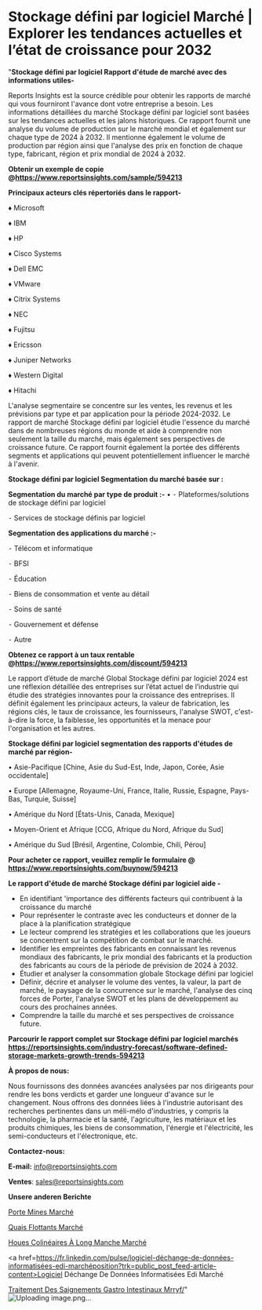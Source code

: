 # Stockage défini par logiciel Marché | Explorer les tendances actuelles et l’état de croissance pour 2032

"<strong>Stockage défini par logiciel Rapport d'étude de marché avec des informations utiles-</strong>

Reports Insights est la source crédible pour obtenir les rapports de marché qui vous fourniront l'avance dont votre entreprise a besoin. Les informations détaillées du marché Stockage défini par logiciel sont basées sur les tendances actuelles et les jalons historiques. Ce rapport fournit une analyse du volume de production sur le marché mondial et également sur chaque type de 2024 à 2032. Il mentionne également le volume de production par région ainsi que l'analyse des prix en fonction de chaque type, fabricant, région et prix mondial de 2024 à 2032.

<strong><b>Obtenir un exemple de copie @</b></strong><a href=https://www.reportsinsights.com/sample/594213><strong><b>https://www.reportsinsights.com/sample/594213</b></strong></a>

<b>Principaux acteurs clés répertoriés dans le rapport-</b>

<b> </b>♦ Microsoft

♦ IBM

♦ HP

♦ Cisco Systems

♦ Dell EMC

♦ VMware

♦ Citrix Systems

♦ NEC

♦ Fujitsu

♦ Ericsson

♦ Juniper Networks

♦ Western Digital

♦ Hitachi

L'analyse segmentaire se concentre sur les ventes, les revenus et les prévisions par type et par application pour la période 2024-2032. Le rapport de marché Stockage défini par logiciel étudie l'essence du marché dans de nombreuses régions du monde et aide à comprendre non seulement la taille du marché, mais également ses perspectives de croissance future. Ce rapport fournit également la portée des différents segments et applications qui peuvent potentiellement influencer le marché à l'avenir.

<strong>Stockage défini par logiciel Segmentation du marché basée sur :</strong>

<strong>Segmentation du marché par type de produit :-</strong>
•
⁃ Plateformes/solutions de stockage défini par logiciel

⁃ Services de stockage définis par logiciel

<strong>Segmentation des applications du marché :-</strong>

⁃ Télécom et informatique

⁃ BFSI

⁃ Éducation

⁃ Biens de consommation et vente au détail

⁃ Soins de santé

⁃ Gouvernement et défense

⁃ Autre

<strong><b>Obtenez ce rapport à un taux rentable @</b></strong><a href=https://www.reportsinsights.com/discount/594213><strong><b>https://www.reportsinsights.com/discount/594213</b></strong></a>

Le rapport d’étude de marché Global Stockage défini par logiciel 2024 est une réflexion détaillée des entreprises sur l’état actuel de l’industrie qui étudie des stratégies innovantes pour la croissance des entreprises. Il définit également les principaux acteurs, la valeur de fabrication, les régions clés, le taux de croissance, les fournisseurs, l'analyse SWOT, c'est-à-dire la force, la faiblesse, les opportunités et la menace pour l'organisation et les autres.

<strong>Stockage défini par logiciel segmentation des rapports d'études de marché par région-</strong>

• Asie-Pacifique [Chine, Asie du Sud-Est, Inde, Japon, Corée, Asie occidentale]

• Europe [Allemagne, Royaume-Uni, France, Italie, Russie, Espagne, Pays-Bas, Turquie, Suisse]

• Amérique du Nord [États-Unis, Canada, Mexique]

• Moyen-Orient et Afrique [CCG, Afrique du Nord, Afrique du Sud]

• Amérique du Sud [Brésil, Argentine, Colombie, Chili, Pérou]

<strong>Pour acheter ce rapport, veuillez remplir le formulaire @   <a href=https://www.reportsinsights.com/buynow/594213>https://www.reportsinsights.com/buynow/594213</a></strong>

<strong>Le rapport d'étude de marché Stockage défini par logiciel aide -</strong>
<ul>
  <li>En identifiant 'importance des différents facteurs qui contribuent à la croissance du marché</li>
  <li>Pour représenter le contraste avec les conducteurs et donner de la place à la planification stratégique</li>
  <li>Le lecteur comprend les stratégies et les collaborations que les joueurs se concentrent sur la compétition de combat sur le marché.</li>
  <li>Identifier les empreintes des fabricants en connaissant les revenus mondiaux des fabricants, le prix mondial des fabricants et la production des fabricants au cours de la période de prévision de 2024 à 2032.</li>
  <li>Étudier et analyser la consommation globale Stockage défini par logiciel</li>
  <li>Définir, décrire et analyser le volume des ventes, la valeur, la part de marché, le paysage de la concurrence sur le marché, l'analyse des cinq forces de Porter, l'analyse SWOT et les plans de développement au cours des prochaines années.</li>
  <li>Comprendre la taille du marché et ses perspectives de croissance future.</li>
</ul>

<strong>Parcourir le rapport complet sur Stockage défini par logiciel marchés <a href=https://reportsinsights.com/industry-forecast/software-defined-storage-markets-growth-trends-594213>https://reportsinsights.com/industry-forecast/software-defined-storage-markets-growth-trends-594213</a></strong>

<strong>À propos de nous:</strong>

Nous fournissons des données avancées analysées par nos dirigeants pour rendre les bons verdicts et garder une longueur d'avance sur le changement. Nous offrons des données liées à l'industrie autorisant des recherches pertinentes dans un méli-mélo d'industries, y compris la technologie, la pharmacie et la santé, l'agriculture, les matériaux et les produits chimiques, les biens de consommation, l'énergie et l'électricité, les semi-conducteurs et l'électronique, etc.

<strong>Contactez-nous:</strong>

<strong>E-mail:</strong> <a href=mailto:info@reportsinsights.com>info@reportsinsights.com</a>

<strong>Ventes</strong>: <a href=mailto:sales@reportsinsights.com>sales@reportsinsights.com</a>

<strong>Unsere anderen Berichte</strong>

<a href=https://www.linkedin.com/pulse/porte-mines-march%C3%A9-rapport-2024-nouvelles-fktvc/>Porte Mines Marché</a>

<a href=https://www.linkedin.com/pulse/quais-flottants-march%C3%A9-2024-taille-part-strat%C3%A9gies-u9rmc/>Quais Flottants Marché</a>

<a href=https://www.linkedin.com/pulse/houes-colinéaires-à-long-manche-marché-progrès-vqkhc/>Houes Colinéaires À Long Manche Marché</a>

<a href=https://fr.linkedin.com/pulse/logiciel-déchange-de-données-informatisées-edi-marchéposition?trk=public_post_feed-article-content>Logiciel Déchange De Données Informatisées Edi Marché</a>

<a href=https://www.linkedin.com/pulse/traitement-des-saignements-gastro-intestinaux-mrryf/>Traitement Des Saignements Gastro Intestinaux Mrryf/</a>"
![Uploading image.png…]()

